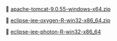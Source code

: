 :link: [apache-tomcat-9.0.55-windows-x64.zip](https://dlcdn.apache.org/tomcat/tomcat-9/v9.0.55/bin/apache-tomcat-9.0.55-windows-x64.zip)

:link: [eclipse-jee-oxygen-R-win32-x86_64.zip](https://www.eclipse.org/downloads/download.php?file=/technology/epp/downloads/release/oxygen/R/eclipse-jee-oxygen-R-win32-x86_64.zip)  

:link: [eclipse-jee-photon-R-win32-x86_64](https://www.eclipse.org/downloads/download.php?file=/technology/epp/downloads/release/photon/R/eclipse-jee-photon-R-win32-x86_64.zip)  
